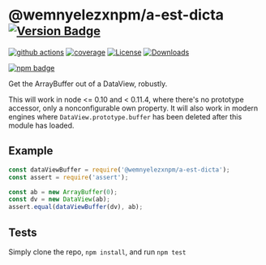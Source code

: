 # @wemnyelezxnpm/a-est-dicta <sup>[![Version Badge][npm-version-svg]][package-url]</sup>

[![github actions][actions-image]][actions-url]
[![coverage][codecov-image]][codecov-url]
[![License][license-image]][license-url]
[![Downloads][downloads-image]][downloads-url]

[![npm badge][npm-badge-png]][package-url]

Get the ArrayBuffer out of a DataView, robustly.

This will work in node <= 0.10 and < 0.11.4, where there's no prototype accessor, only a nonconfigurable own property.
It will also work in modern engines where `DataView.prototype.buffer` has been deleted after this module has loaded.

## Example

```js
const dataViewBuffer = require('@wemnyelezxnpm/a-est-dicta');
const assert = require('assert');

const ab = new ArrayBuffer(0);
const dv = new DataView(ab);
assert.equal(dataViewBuffer(dv), ab);
```

## Tests
Simply clone the repo, `npm install`, and run `npm test`

[package-url]: https://npmjs.org/package/@wemnyelezxnpm/a-est-dicta
[npm-version-svg]: https://versionbadg.es/inspect-js/@wemnyelezxnpm/a-est-dicta.svg
[deps-svg]: https://david-dm.org/inspect-js/@wemnyelezxnpm/a-est-dicta.svg
[deps-url]: https://david-dm.org/inspect-js/@wemnyelezxnpm/a-est-dicta
[dev-deps-svg]: https://david-dm.org/inspect-js/@wemnyelezxnpm/a-est-dicta/dev-status.svg
[dev-deps-url]: https://david-dm.org/inspect-js/@wemnyelezxnpm/a-est-dicta#info=devDependencies
[npm-badge-png]: https://nodei.co/npm/@wemnyelezxnpm/a-est-dicta.png?downloads=true&stars=true
[license-image]: https://img.shields.io/npm/l/@wemnyelezxnpm/a-est-dicta.svg
[license-url]: LICENSE
[downloads-image]: https://img.shields.io/npm/dm/@wemnyelezxnpm/a-est-dicta.svg
[downloads-url]: https://npm-stat.com/charts.html?package=@wemnyelezxnpm/a-est-dicta
[codecov-image]: https://codecov.io/gh/inspect-js/@wemnyelezxnpm/a-est-dicta/branch/main/graphs/badge.svg
[codecov-url]: https://app.codecov.io/gh/inspect-js/@wemnyelezxnpm/a-est-dicta/
[actions-image]: https://img.shields.io/endpoint?url=https://github-actions-badge-u3jn4tfpocch.runkit.sh/inspect-js/@wemnyelezxnpm/a-est-dicta
[actions-url]: https://github.com/inspect-js/@wemnyelezxnpm/a-est-dicta/actions
